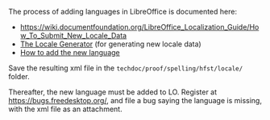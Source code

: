 

The process of adding languages in LibreOffice is documented here:


* <https://wiki.documentfoundation.org/LibreOffice_Localization_Guide/How_To_Submit_New_Locale_Data>
* [The Locale Generator](http://www.it46.se/localegen/select_lang.php) (for generating new locale data)
* [How to add the new language](https://wiki.documentfoundation.org/LibreOffice_Localization_Guide)


Save the resulting xml file  in the `techdoc/proof/spelling/hfst/locale/` folder.


Thereafter, the new language must be added to LO. Register at
<https://bugs.freedesktop.org/>, and file a bug saying the language is missing, 
with the xml file as an attachment.
